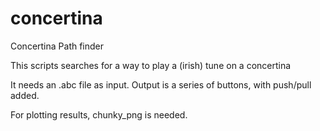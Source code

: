 # concertina
Concertina Path finder


This scripts searches for a way to play a (irish) tune on a concertina

It needs an .abc file as input. Output is a series of buttons, with push/pull added. 

For plotting results, chunky_png is needed. 
